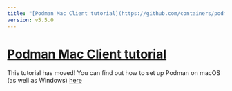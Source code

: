 ```yaml
---
title: "[Podman Mac Client tutorial](https://github.com/containers/podman/blob/main/docs/tutorials/mac_win_client.md)"
version: v5.5.0
---
```


# [Podman Mac Client tutorial](https://github.com/containers/podman/blob/main/docs/tutorials/mac_win_client.md)
This tutorial has moved! You can find out how to set up Podman on macOS (as well as Windows) [here](https://github.com/containers/podman/blob/main/docs/tutorials/mac_win_client.md)
